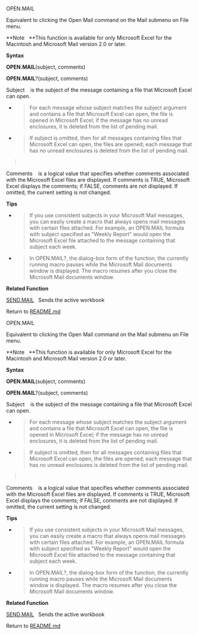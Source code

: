 OPEN.MAIL

Equivalent to clicking the Open Mail command on the Mail submenu on File
menu.

**Note   **This function is available for only Microsoft Excel for the
Macintosh and Microsoft Mail version 2.0 or later.

**Syntax**

**OPEN.MAIL**(subject, comments)

**OPEN.MAIL**?(subject, comments)

Subject    is the subject of the message containing a file that
Microsoft Excel can open.

  - > For each message whose subject matches the subject argument and
    > contains a file that Microsoft Excel can open, the file is opened
    > in Microsoft Excel; if the message has no unread enclosures, it is
    > deleted from the list of pending mail.

  - > If subject is omitted, then for all messages containing files that
    > Microsoft Excel can open, the files are opened; each message that
    > has no unread enclosures is deleted from the list of pending mail.

>  

Comments    is a logical value that specifies whether comments
associated with the Microsoft Excel files are displayed. If comments is
TRUE, Microsoft Excel displays the comments; if FALSE, comments are not
displayed. If omitted, the current setting is not changed.

**Tips**

  - > If you use consistent subjects in your Microsoft Mail messages,
    > you can easily create a macro that always opens mail messages with
    > certain files attached. For example, an OPEN.MAIL formula with
    > subject specified as "Weekly Report" would open the Microsoft
    > Excel file attached to the message containing that subject each
    > week.

  - > In OPEN.MAIL?, the dialog-box form of the function, the currently
    > running macro pauses while the Microsoft Mail documents window is
    > displayed. The macro resumes after you close the Microsoft Mail
    > documents window.

**Related Function**

[SEND.MAIL](SEND.MAIL.md)   Sends the active workbook



Return to [README.md](README.md)

OPEN.MAIL

Equivalent to clicking the Open Mail command on the Mail submenu on File
menu.

**Note   **This function is available for only Microsoft Excel for the
Macintosh and Microsoft Mail version 2.0 or later.

**Syntax**

**OPEN.MAIL**(subject, comments)

**OPEN.MAIL**?(subject, comments)

Subject    is the subject of the message containing a file that
Microsoft Excel can open.

  - > For each message whose subject matches the subject argument and
    > contains a file that Microsoft Excel can open, the file is opened
    > in Microsoft Excel; if the message has no unread enclosures, it is
    > deleted from the list of pending mail.

  - > If subject is omitted, then for all messages containing files that
    > Microsoft Excel can open, the files are opened; each message that
    > has no unread enclosures is deleted from the list of pending mail.

>  

Comments    is a logical value that specifies whether comments
associated with the Microsoft Excel files are displayed. If comments is
TRUE, Microsoft Excel displays the comments; if FALSE, comments are not
displayed. If omitted, the current setting is not changed.

**Tips**

  - > If you use consistent subjects in your Microsoft Mail messages,
    > you can easily create a macro that always opens mail messages with
    > certain files attached. For example, an OPEN.MAIL formula with
    > subject specified as "Weekly Report" would open the Microsoft
    > Excel file attached to the message containing that subject each
    > week.

  - > In OPEN.MAIL?, the dialog-box form of the function, the currently
    > running macro pauses while the Microsoft Mail documents window is
    > displayed. The macro resumes after you close the Microsoft Mail
    > documents window.

**Related Function**

[SEND.MAIL](SEND.MAIL.md)   Sends the active workbook



Return to [README.md](README.md)

